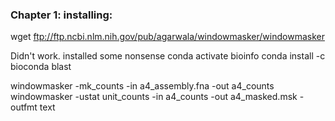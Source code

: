 ### Chapter 1: installing:
wget ftp://ftp.ncbi.nlm.nih.gov/pub/agarwala/windowmasker/windowmasker

Didn't work. installed some nonsense
conda activate bioinfo
conda install -c bioconda blast

windowmasker -mk_counts -in a4_assembly.fna -out a4_counts
windowmasker -ustat unit_counts -in a4_counts -out a4_masked.msk -outfmt text
